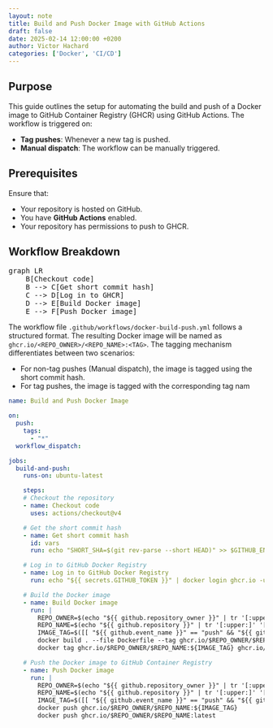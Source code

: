 ```yaml
---
layout: note
title: Build and Push Docker Image with GitHub Actions
draft: false
date: 2025-02-14 12:00:00 +0200
author: Victor Hachard
categories: ['Docker', 'CI/CD']
---
```


## Purpose

This guide outlines the setup for automating the build and push of a Docker image to GitHub Container Registry (GHCR) using GitHub Actions. The workflow is triggered on:

- **Tag pushes**: Whenever a new tag is pushed.
- **Manual dispatch**: The workflow can be manually triggered.

## Prerequisites

Ensure that:
- Your repository is hosted on GitHub.
- You have **GitHub Actions** enabled.
- Your repository has permissions to push to GHCR.

## Workflow Breakdown

<pre class="mermaid">
graph LR
    B[Checkout code]
    B --> C[Get short commit hash]
    C --> D[Log in to GHCR]
    D --> E[Build Docker image]
    E --> F[Push Docker image]
</pre>

The workflow file `.github/workflows/docker-build-push.yml` follows a structured format. The resulting Docker image will be named as `ghcr.io/<REPO_OWNER>/<REPO_NAME>:<TAG>`. The tagging mechanism differentiates between two scenarios:
- For non-tag pushes (Manual dispatch), the image is tagged using the short commit hash.
- For tag pushes, the image is tagged with the corresponding tag nam

```yaml
name: Build and Push Docker Image

on:
  push:
    tags:
      - "*"
  workflow_dispatch:

jobs:
  build-and-push:
    runs-on: ubuntu-latest

    steps:
    # Checkout the repository
    - name: Checkout code
      uses: actions/checkout@v4

    # Get the short commit hash
    - name: Get short commit hash
      id: vars
      run: echo "SHORT_SHA=$(git rev-parse --short HEAD)" >> $GITHUB_ENV

    # Log in to GitHub Docker Registry
    - name: Log in to GitHub Docker Registry
      run: echo "${{ secrets.GITHUB_TOKEN }}" | docker login ghcr.io -u ${{ github.actor }} --password-stdin

    # Build the Docker image
    - name: Build Docker image
      run: |
        REPO_OWNER=$(echo "${{ github.repository_owner }}" | tr '[:upper:]' '[:lower:]')
        REPO_NAME=$(echo "${{ github.repository }}" | tr '[:upper:]' '[:lower:]')
        IMAGE_TAG=$([[ "${{ github.event_name }}" == "push" && "${{ github.event.ref }}" =~ ^refs/tags/ ]] && echo "${{ github.ref_name }}" || echo "${{ env.SHORT_SHA }}")
        docker build . --file Dockerfile --tag ghcr.io/$REPO_OWNER/$REPO_NAME:${IMAGE_TAG}
        docker tag ghcr.io/$REPO_OWNER/$REPO_NAME:${IMAGE_TAG} ghcr.io/$REPO_OWNER/$REPO_NAME:latest

    # Push the Docker image to GitHub Container Registry
    - name: Push Docker image
      run: |
        REPO_OWNER=$(echo "${{ github.repository_owner }}" | tr '[:upper:]' '[:lower:]')
        REPO_NAME=$(echo "${{ github.repository }}" | tr '[:upper:]' '[:lower:]')
        IMAGE_TAG=$([[ "${{ github.event_name }}" == "push" && "${{ github.event.ref }}" =~ ^refs/tags/ ]] && echo "${{ github.ref_name }}" || echo "${{ env.SHORT_SHA }}")
        docker push ghcr.io/$REPO_OWNER/$REPO_NAME:${IMAGE_TAG}
        docker push ghcr.io/$REPO_OWNER/$REPO_NAME:latest
```
